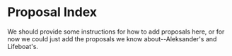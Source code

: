 # Proposal Index
We should provide some instructions for how to add proposals here, or for now we could just add the proposals we know about--Aleksander's and Lifeboat's. 
